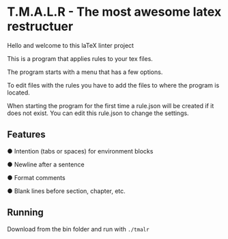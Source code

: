 # T.M.A.L.R - The most awesome latex restructuer

Hello and welcome to this laTeX linter project

This is a program that applies rules to your tex files.

The program starts with a menu that has a few options.

To edit files with the rules you have to add the files to where the program is located.

When starting the program for the first time a rule.json will be created if it does not exist. You can edit this rule.json to change the settings.

## Features 
● Intention (tabs or spaces) for environment blocks 

● Newline after a sentence 

●	Format comments 

●	Blank lines before section, chapter, etc. 

## Running 

Download from the bin folder and run with `./tmalr`
